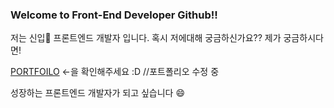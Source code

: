 ### Welcome to Front-End Developer Github!!  

저는 신입🌱  프론트엔드 개발자 입니다. 혹시 저에대해 궁금하신가요?? 제가 궁금하시다면!

[PORTFOILO](https://naver.com "포트폴리오 링크") <-을 확인해주세요 :D //포트폴리오 수정 중 

성장하는 프론트엔드 개발자가 되고 싶습니다 😄

<!--
**hansolbangul/hansolbangul** is a ✨ _special_ ✨ repository because its `README.md` (this file) appears on your GitHub profile.

Here are some ideas to get you started:

- 🔭 I’m currently working on ...
- 🌱 I’m currently learning ...
- 👯 I’m looking to collaborate on ...
- 🤔 I’m looking for help with ...
- 💬 Ask me about ...
- 📫 How to reach me: ...
- 😄 Pronouns: ...
- ⚡ Fun fact: ...
👋
-->
